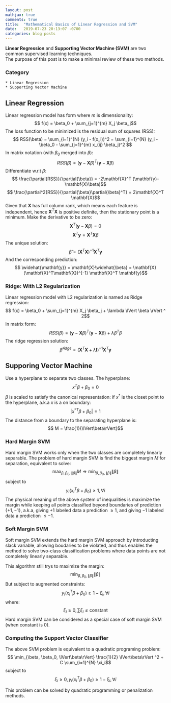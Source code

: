 ```yaml
---
layout: post
mathjax: true
comments: true
title:  "Mathematical Basics of Linear Regression and SVM"
date:   2019-07-23 20:13:07 -0700
categories: blog posts
---
```


**Linear Regression** and **Supporting Vector Machine (SVM)** are two common supervised learning techniques.  
The purpose of this post is to make a minimal review of these two methods.

### Category
```
* Linear Regression
* Supporting Vector Machine
```

## Linear Regression

Linear regression model has form where $m$ is dimensionality: 
$$ f(x) = \beta_0 + \sum_{j=1}^{m} X_j \beta_j$$
The loss function to be minimized is the residual sum of squares (RSS):
$$ RSS(\beta) = \sum_{i=1}^{N} (y_i - f(x_i))^2 = \sum_{i=1}^{N} (y_i - \beta_0 - \sum_{j=1}^{m} x_{ij} \beta_j)^2 $$
In matrix notation (with $\beta_0$ merged into $\beta$):
$$ RSS(\beta) = (\mathbf{y}-\mathbf{X}\beta)^{T}(\mathbf{y}-\mathbf{X}\beta)$$
Differentiate w.r.t $\beta$:
$$ \frac{\partial{RSS}}{\partial{\beta}} = -2\mathbf{X}^T (\mathbf{y}-\mathbf{X}\beta)$$
$$ \frac{\partial^2{RSS}}{\partial{\beta}\partial{\beta}^T} = 2\mathbf{X}^T \mathbf{X}$$
Given that $\mathbf{X}$ has full column rank, which means each feature is independent, hence $\mathbf{X}^T \mathbf{X}$ is positive definite, then the stationary point is a minimum. Make the derivative to be zero:
$$\mathbf{X}^T (\mathbf{y}-\mathbf{X}\beta) = 0$$
$$\mathbf{X}^T \mathbf{y}= \mathbf{X}^T\mathbf{X}\beta$$
The unique solution:
$$ \widehat{\beta} = (\mathbf{X}^T\mathbf{X})^{-1} \mathbf{X}^T \mathbf{y}$$
And the corresponding prediction:
$$ \widehat{\mathbf{y}} = \mathbf{X}\widehat{\beta} = \mathbf{X}(\mathbf{X}^T\mathbf{X})^{-1} \mathbf{X}^T \mathbf{y}$$

### Ridge: With L2 Regularization ###

Linear regression model with L2 regularization is named as Ridge regression: 
$$ f(x) = \beta_0 + \sum_{j=1}^{m} X_j \beta_j + \lambda \lVert \beta \rVert ^ 2$$
In matrix form:
$$ RSS(\beta) = (\mathbf{y}-\mathbf{X}\beta)^{T}(\mathbf{y}-\mathbf{X}\beta) + \lambda \beta^T \beta $$
The ridge regression solution:
$$ \widehat{\beta}^{ridge} = (\mathbf{X}^T\mathbf{X}+\lambda \mathbf{I})^{-1} \mathbf{X}^T \mathbf{y}$$

## Supporing Vector Machine

Use a hyperplane to separate two classes. The hyperplane:
$$ x^T \beta + \beta_0 = 0$$
$\beta$ is scaled to satisfy the canonical representation: if $x^*$ is the closet point to the hyperplane, a.k.a $x$ is a on boundary:
$$ |{x^*}^T \beta + \beta_0| = 1$$
The distance from a boundary to the separating hyperplane is:
$$ M = \frac{1}{\lVert\beta\rVert}$$

### Hard Margin SVM ###

Hard margin SVM works only when the two classes are completely linearly separable. The problem of hard margin SVM is find the biggest margin $M$ for separation, equivalent to solve:
$$ \max_{\beta, \beta_0, \lVert\beta\rVert} M \Rightarrow \min_{\beta, \beta_0, \lVert\beta\rVert} \lVert\beta\rVert$$
subject to $$ y_i(x_i^T\beta + \beta_0) \geq 1, \forall i$$
The physical meaning of the above system of inequalities is maximize the margin while keeping all points classified beyond boundaries of prediction $\{+1, -1\}$, a.k.a, giving $+1$ labeled data a prediction $\geq 1$, and giving $-1$ labeled data a prediction $\leq -1$.

### Soft Margin SVM ###

Soft margin SVM extends the hard margin SVM approach by introducting slack variable, allowing boudaries to be violated, and thus enables the method to solve two-class classification problems where data points are not completely linearly separable. 

This algorithm still trys to maximize the margin:
$$ \min_{\beta, \beta_0, \lVert\beta\rVert} \lVert\beta\rVert$$
But subject to augmented constraints:
$$ y_i(x_i^T\beta + \beta_0) \geq 1 - \xi_i, \forall i$$
where:
$$\xi_i \geq 0, \sum \xi_i \leq \text{constant}$$
Hard margin SVM  can be considered as a special case of soft margin SVM (when constant is $0$). 


### Computing the Support Vector Classifier ###
The above SVM problem is equivalent to a quadratic programing problem:
$$ \min_{\beta, \beta_0, \lVert\beta\rVert} \frac{1}{2} \lVert\beta\rVert ^2 + C \sum_{i=1}^{N} \xi_i$$
subject to
$$ \xi_i \geq 0,y_i(x_i^T\beta + \beta_0) \geq 1 - \xi_i, \forall i$$

This problem can be solved by quadratic programming or penalization methods.